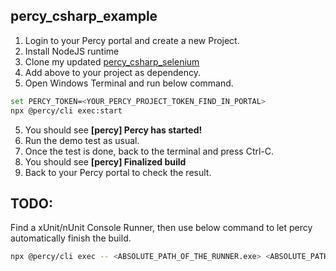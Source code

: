 ## percy_csharp_example

 1. Login to your Percy portal and create a new Project.
 2. Install NodeJS runtime
 3. Clone my updated [percy_csharp_selenium ](https://github.com/vvchens/percy-csharp-selenium.git)
 4. Add above to your project as dependency.
 5. Open Windows Terminal and run below command.
```bash
set PERCY_TOKEN=<YOUR_PERCY_PROJECT_TOKEN_FIND_IN_PORTAL>
npx @percy/cli exec:start
```
 5. You should see  **[percy] Percy has started!**
 6. Run the demo test as usual.
 7. Once the test is done, back to the terminal and press Ctrl-C.
 8. You should see **[percy] Finalized build**
 9. Back to your Percy portal to check the result.

## TODO:
Find a xUnit/nUnit Console Runner, then use below command to let percy automatically finish the build.
```bash
npx @percy/cli exec -- <ABSOLUTE_PATH_OF_THE_RUNNER.exe> <ABSOLUTE_PATH_OF_YOUR_TEST_PROJECT.dll>
```
